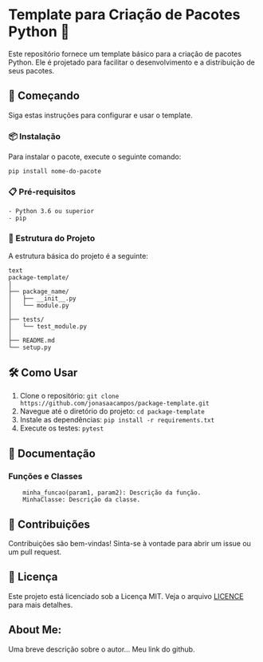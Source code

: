 # Template para Criação de Pacotes Python 🐍

Este repositório fornece um template básico para a criação de pacotes Python. Ele é projetado para facilitar o desenvolvimento e a distribuição de seus pacotes.

## 🚀 Começando
Siga estas instruções para configurar e usar o template.

### 📦 Instalação
Para instalar o pacote, execute o seguinte comando:

`pip install nome-do-pacote`

### 📋 Pré-requisitos

    - Python 3.6 ou superior
    - pip

### 🔧 Estrutura do Projeto

A estrutura básica do projeto é a seguinte:

```
text
package-template/
│
├── package_name/
│   ├── __init__.py
│   └── module.py
│
├── tests/
│   └── test_module.py
│
├── README.md
└── setup.py
```

## 🛠️ Como Usar

1. Clone o repositório: `git clone https://github.com/jonasaacampos/package-template.git`
2. Navegue até o diretório do projeto: `cd package-template`
3. Instale as dependências: `pip install -r requirements.txt`
4. Execute os testes: `pytest`

## 📜 Documentação

### Funções e Classes

```
    minha_funcao(param1, param2): Descrição da função.
    MinhaClasse: Descrição da classe.
```

## 🤝 Contribuições
Contribuições são bem-vindas! Sinta-se à vontade para abrir um issue ou um pull request.

## 📄 Licença
Este projeto está licenciado sob a Licença MIT. Veja o arquivo [LICENCE](LICENCE.md) para mais detalhes.

 ## About Me:
 Uma breve descrição sobre o autor...
 Meu link do github.

